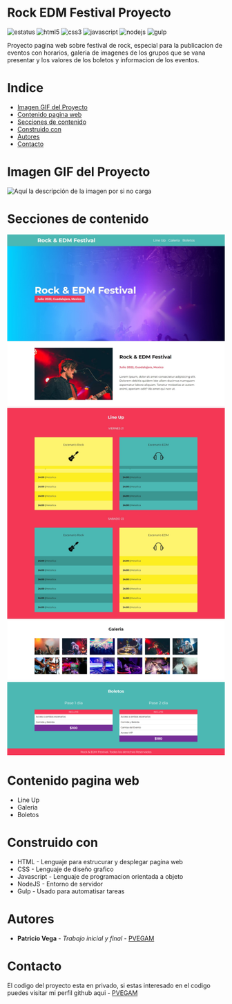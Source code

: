 # Rock EDM Festival Proyecto
![estatus](https://img.shields.io/static/v1?style=for-the-badge&label=ESTATUS&message=FINALIZADO&color=green) ![html5](https://img.shields.io/badge/-HTML5-E34F26?style=for-the-badge&logo=html5&logoColor=white) ![css3](https://img.shields.io/badge/-CSS3-1572B6?style=for-the-badge&logo=css3&logoColor=white) ![javascript](https://img.shields.io/badge/-JAVASCRIPT-ED8B00?style=for-the-badge&logo=javascript&logoColor=white) ![nodejs](https://img.shields.io/badge/-NODE.JS-43853D?style=for-the-badge&logo=node.js&logoColor=white) ![gulp](https://img.shields.io/badge/-GULP-F40027?style=for-the-badge&logo=gulp&logoColor=white)

Proyecto pagina web sobre festival de rock, especial para la publicacion de eventos con horarios, galeria de imagenes de los grupos que se vana presentar y los valores de los boletos y informacion de los eventos.
# Indice
* [Imagen GIF del Proyecto](#imagen-gif-del-proyecto)
* [Contenido pagina web](#contenido-pagina-web)
* [Secciones de contenido](#secciones-de-contenido)
* [Construido con](#construido-con)
* [Autores](#autores)
* [Contacto](#contacto)
# Imagen GIF del Proyecto
![Aquí la descripción de la imagen por si no carga](https://github.com/sith2000/Rock-EDM-Festival-Proyecto/blob/main/chrome-capture-2023-0-20.gif)
# Secciones de contenido
![Aquí la descripción de la imagen por si no carga](https://github.com/PVEGAM/Rock-EDM-Festival-Proyecto/blob/main/chrome-capture-2023-0-22%20(1)%20s1.png)
![Aquí la descripción de la imagen por si no carga](https://github.com/PVEGAM/Rock-EDM-Festival-Proyecto/blob/main/chrome-capture-2023-0-22%20(1)%20s2.png)
![Aquí la descripción de la imagen por si no carga](https://github.com/PVEGAM/Rock-EDM-Festival-Proyecto/blob/main/chrome-capture-2023-0-22%20(1)%20s3.png)
![Aquí la descripción de la imagen por si no carga](https://github.com/PVEGAM/Rock-EDM-Festival-Proyecto/blob/main/chrome-capture-2023-0-22%20(1)%20s4.png)
# Contenido pagina web
* Line Up
* Galeria
* Boletos
# Construido con
* HTML - Lenguaje para estrucurar y desplegar pagina web
* CSS - Lenguaje de diseño grafico
* Javascript - Lenguaje de programacion orientada a objeto
* NodeJS - Entorno de servidor
* Gulp - Usado para automatisar tareas
# Autores
* **Patricio Vega** - *Trabajo inicial y final* - [PVEGAM](https://github.com/PVEGAM)
# Contacto
El codigo del proyecto esta en privado, si estas interesado en el codigo puedes visitar mi perfil github aqui - [PVEGAM](https://github.com/PVEGAM)
